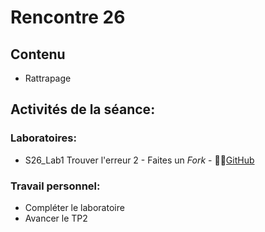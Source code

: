 # Rencontre 26

## Contenu
- Rattrapage


## Activités de la séance: 

### Laboratoires: 
- S26_Lab1 Trouver l'erreur 2 - Faites un *Fork* - 🔗‍💥[GitHub](BRISE)

### Travail personnel: 
- Compléter le laboratoire
- Avancer le TP2
